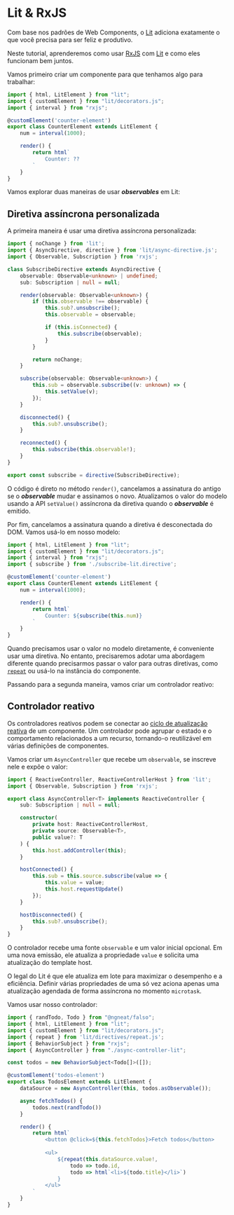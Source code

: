 # Lit & RxJS

Com base nos padrões de Web Components, o [Lit](https://lit.dev/) adiciona exatamente o que você precisa para ser feliz e produtivo.

Neste tutorial, aprenderemos como usar [RxJS](https://rxjs.dev/) com [Lit](https://lit.dev/) e como eles funcionam bem juntos. 

Vamos primeiro criar um componente para que tenhamos algo para trabalhar:

```typescript
import { html, LitElement } from "lit";
import { customElement } from "lit/decorators.js";
import { interval } from "rxjs";

@customElement('counter-element')
export class CounterElement extends LitElement {
    num = interval(1000);

    render() {
        return html`
            Counter: ??
        `
    }
}
```

Vamos explorar duas maneiras de usar ___observables___ ​​em Lit:

## Diretiva assíncrona personalizada

A primeira maneira é usar uma diretiva assíncrona personalizada:

```typescript
import { noChange } from 'lit';
import { AsyncDirective, directive } from 'lit/async-directive.js';
import { Observable, Subscription } from 'rxjs';

class SubscribeDirective extends AsyncDirective {
    observable: Observable<unknown> | undefined;
    sub: Subscription | null = null;

    render(observable: Observable<unknown>) {
        if (this.observable !== observable) {
            this.sub?.unsubscribe();
            this.observable = observable;

            if (this.isConnected) {
                this.subscribe(observable);
            }
        }

        return noChange;
    }

    subscribe(observable: Observable<unknown>) {
        this.sub = observable.subscribe((v: unknown) => {
            this.setValue(v);
        });
    }

    disconnected() {
        this.sub?.unsubscribe();
    }

    reconnected() {
        this.subscribe(this.observable!);
    }
}

export const subscribe = directive(SubscribeDirective);
```

O código é direto no método `render()`, cancelamos a assinatura do antigo se o ___observable___ mudar e assinamos o novo. Atualizamos o valor do modelo usando a API `setValue()` assíncrona da diretiva quando o ___observable___ é emitido.

Por fim, cancelamos a assinatura quando a diretiva é desconectada do DOM. Vamos usá-lo em nosso modelo:

```typescript
import { html, LitElement } from "lit";
import { customElement } from "lit/decorators.js";
import { interval } from "rxjs";
import { subscribe } from './subscribe-lit.directive';

@customElement('counter-element')
export class CounterElement extends LitElement {
    num = interval(1000);

    render() {
        return html`
            Counter: ${subscribe(this.num)}
        `
    }
}
```

Quando precisamos usar o valor no modelo diretamente, é conveniente usar uma diretiva. No entanto, precisaremos adotar uma abordagem diferente quando precisarmos passar o valor para outras diretivas, como [`repeat`](https://lit.dev/docs/api/directives/#repeat) ou usá-lo na instância do componente.

Passando para a segunda maneira, vamos criar um controlador reativo:

## Controlador reativo

Os controladores reativos podem se conectar ao [ciclo de atualização reativa](https://lit.dev/docs/components/lifecycle/#reactive-update-cycle) de um componente. Um controlador pode agrupar o estado e o comportamento relacionados a um recurso, tornando-o reutilizável em várias definições de componentes.

Vamos criar um `AsyncController` que recebe um `observable`, se inscreve nele e expõe o valor:

```typescript
import { ReactiveController, ReactiveControllerHost } from 'lit';
import { Observable, Subscription } from 'rxjs';

export class AsyncController<T> implements ReactiveController {
    sub: Subscription | null = null;

    constructor(
        private host: ReactiveControllerHost, 
        private source: Observable<T>, 
        public value?: T
    ) {
        this.host.addController(this);
    }

    hostConnected() {
        this.sub = this.source.subscribe(value => {
            this.value = value;
            this.host.requestUpdate()
        });
    }

    hostDisconnected() {
        this.sub?.unsubscribe();
    }
}
```

O controlador recebe uma fonte `observable` e um valor inicial opcional. Em uma nova emissão, ele atualiza a propriedade `value` e solicita uma atualização do template host.

O legal do Lit é que ele atualiza em lote para maximizar o desempenho e a eficiência. Definir várias propriedades de uma só vez aciona apenas uma atualização agendada de forma assíncrona no momento `microtask`.

Vamos usar nosso controlador:

```typescript
import { randTodo, Todo } from "@ngneat/falso";
import { html, LitElement } from "lit";
import { customElement } from "lit/decorators.js";
import { repeat } from 'lit/directives/repeat.js';
import { BehaviorSubject } from "rxjs";
import { AsyncController } from "./async-controller-lit";

const todos = new BehaviorSubject<Todo[]>([]);

@customElement('todos-element')
export class TodosElement extends LitElement {
    dataSource = new AsyncController(this, todos.asObservable());

    async fetchTodos() {
        todos.next(randTodo())
    }

    render() {
        return html`
            <button @click=${this.fetchTodos}>Fetch todos</button>
            
            <ul>
                ${repeat(this.dataSource.value!, 
                    todo => todo.id, 
                    todo => html`<li>${todo.title}</li>`)
                }
            </ul>
        `
    }
}
```
